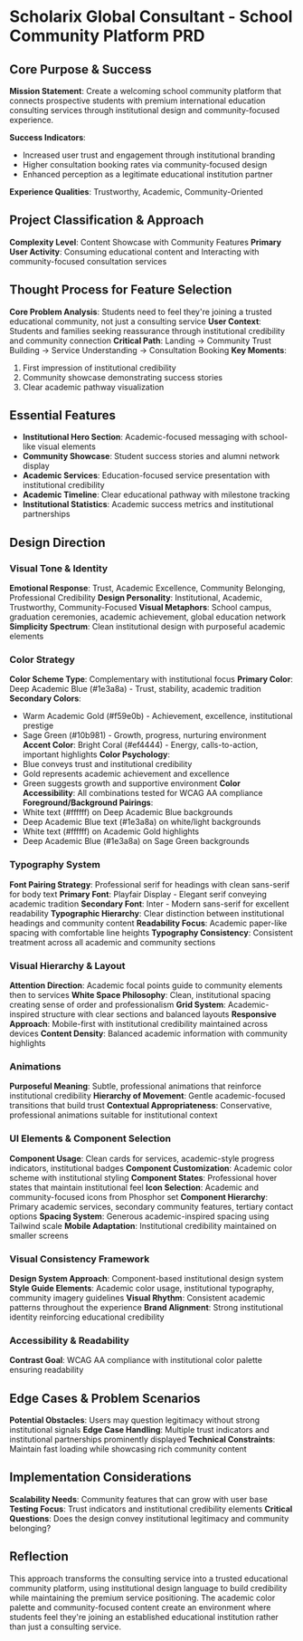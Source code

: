 # Scholarix Global Consultant - School Community Platform PRD

## Core Purpose & Success
**Mission Statement**: Create a welcoming school community platform that connects prospective students with premium international education consulting services through institutional design and community-focused experience.

**Success Indicators**: 
- Increased user trust and engagement through institutional branding
- Higher consultation booking rates via community-focused design
- Enhanced perception as a legitimate educational institution partner

**Experience Qualities**: Trustworthy, Academic, Community-Oriented

## Project Classification & Approach
**Complexity Level**: Content Showcase with Community Features
**Primary User Activity**: Consuming educational content and Interacting with community-focused consultation services

## Thought Process for Feature Selection
**Core Problem Analysis**: Students need to feel they're joining a trusted educational community, not just a consulting service
**User Context**: Students and families seeking reassurance through institutional credibility and community connection
**Critical Path**: Landing → Community Trust Building → Service Understanding → Consultation Booking
**Key Moments**: 
1. First impression of institutional credibility
2. Community showcase demonstrating success stories
3. Clear academic pathway visualization

## Essential Features
- **Institutional Hero Section**: Academic-focused messaging with school-like visual elements
- **Community Showcase**: Student success stories and alumni network display
- **Academic Services**: Education-focused service presentation with institutional credibility
- **Academic Timeline**: Clear educational pathway with milestone tracking
- **Institutional Statistics**: Academic success metrics and institutional partnerships

## Design Direction

### Visual Tone & Identity
**Emotional Response**: Trust, Academic Excellence, Community Belonging, Professional Credibility
**Design Personality**: Institutional, Academic, Trustworthy, Community-Focused
**Visual Metaphors**: School campus, graduation ceremonies, academic achievement, global education network
**Simplicity Spectrum**: Clean institutional design with purposeful academic elements

### Color Strategy
**Color Scheme Type**: Complementary with institutional focus
**Primary Color**: Deep Academic Blue (#1e3a8a) - Trust, stability, academic tradition
**Secondary Colors**: 
- Warm Academic Gold (#f59e0b) - Achievement, excellence, institutional prestige
- Sage Green (#10b981) - Growth, progress, nurturing environment
**Accent Color**: Bright Coral (#ef4444) - Energy, calls-to-action, important highlights
**Color Psychology**: 
- Blue conveys trust and institutional credibility
- Gold represents academic achievement and excellence
- Green suggests growth and supportive environment
**Color Accessibility**: All combinations tested for WCAG AA compliance
**Foreground/Background Pairings**:
- White text (#ffffff) on Deep Academic Blue backgrounds
- Deep Academic Blue text (#1e3a8a) on white/light backgrounds
- White text (#ffffff) on Academic Gold highlights
- Deep Academic Blue (#1e3a8a) on Sage Green backgrounds

### Typography System
**Font Pairing Strategy**: Professional serif for headings with clean sans-serif for body text
**Primary Font**: Playfair Display - Elegant serif conveying academic tradition
**Secondary Font**: Inter - Modern sans-serif for excellent readability
**Typographic Hierarchy**: Clear distinction between institutional headings and community content
**Readability Focus**: Academic paper-like spacing with comfortable line heights
**Typography Consistency**: Consistent treatment across all academic and community sections

### Visual Hierarchy & Layout
**Attention Direction**: Academic focal points guide to community elements then to services
**White Space Philosophy**: Clean, institutional spacing creating sense of order and professionalism
**Grid System**: Academic-inspired structure with clear sections and balanced layouts
**Responsive Approach**: Mobile-first with institutional credibility maintained across devices
**Content Density**: Balanced academic information with community highlights

### Animations
**Purposeful Meaning**: Subtle, professional animations that reinforce institutional credibility
**Hierarchy of Movement**: Gentle academic-focused transitions that build trust
**Contextual Appropriateness**: Conservative, professional animations suitable for institutional context

### UI Elements & Component Selection
**Component Usage**: Clean cards for services, academic-style progress indicators, institutional badges
**Component Customization**: Academic color scheme with institutional styling
**Component States**: Professional hover states that maintain institutional feel
**Icon Selection**: Academic and community-focused icons from Phosphor set
**Component Hierarchy**: Primary academic services, secondary community features, tertiary contact options
**Spacing System**: Generous academic-inspired spacing using Tailwind scale
**Mobile Adaptation**: Institutional credibility maintained on smaller screens

### Visual Consistency Framework
**Design System Approach**: Component-based institutional design system
**Style Guide Elements**: Academic color usage, institutional typography, community imagery guidelines
**Visual Rhythm**: Consistent academic patterns throughout the experience
**Brand Alignment**: Strong institutional identity reinforcing educational credibility

### Accessibility & Readability
**Contrast Goal**: WCAG AA compliance with institutional color palette ensuring readability

## Edge Cases & Problem Scenarios
**Potential Obstacles**: Users may question legitimacy without strong institutional signals
**Edge Case Handling**: Multiple trust indicators and institutional partnerships prominently displayed
**Technical Constraints**: Maintain fast loading while showcasing rich community content

## Implementation Considerations
**Scalability Needs**: Community features that can grow with user base
**Testing Focus**: Trust indicators and institutional credibility elements
**Critical Questions**: Does the design convey institutional legitimacy and community belonging?

## Reflection
This approach transforms the consulting service into a trusted educational community platform, using institutional design language to build credibility while maintaining the premium service positioning. The academic color palette and community-focused content create an environment where students feel they're joining an established educational institution rather than just a consulting service.